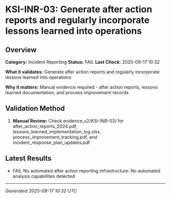 # KSI-INR-03: Generate after action reports and regularly incorporate lessons learned into operations

## Overview

**Category:** Incident Reporting
**Status:** FAIL
**Last Check:** 2025-09-17 10:32

**What it validates:** Generate after action reports and regularly incorporate lessons learned into operations

**Why it matters:** Manual evidence required - after action reports, lessons learned documentation, and process improvement records

## Validation Method

1. **Manual Review:** Check evidence_v2/KSI-INR-03/ for after_action_reports_2024.pdf, lessons_learned_implementation_log.xlsx, process_improvement_tracking.pdf, and incident_response_plan_updates.pdf

## Latest Results

- FAIL No automated after action reporting infrastructure: No automated analysis capabilities detected

---
*Generated 2025-09-17 10:32 UTC*